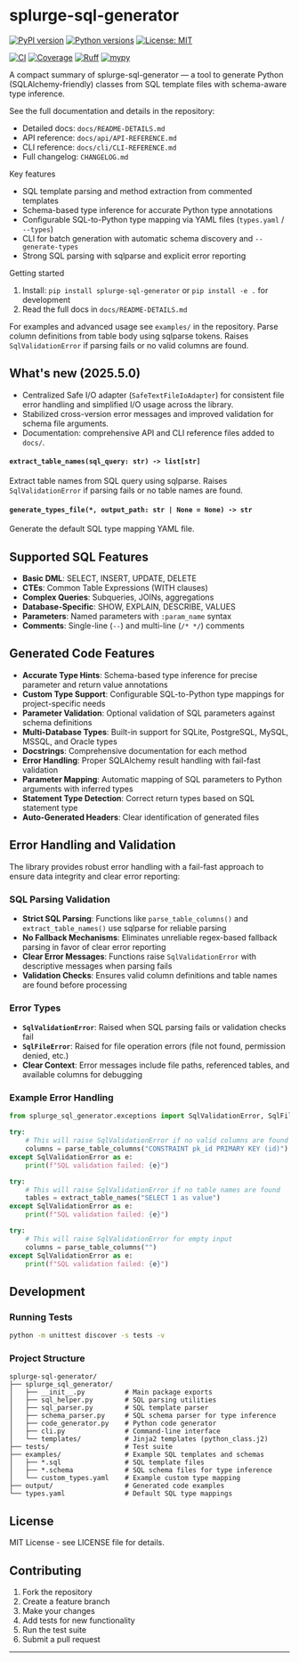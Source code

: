 # splurge-sql-generator

[![PyPI version](https://badge.fury.io/py/splurge-sql-generator.svg)](https://pypi.org/project/splurge-sql-generator/)
[![Python versions](https://img.shields.io/pypi/pyversions/splurge-sql-generator.svg)](https://pypi.org/project/splurge-sql-generator/)
[![License: MIT](https://img.shields.io/badge/License-MIT-blue.svg)](https://opensource.org/licenses/MIT)

[![CI](https://github.com/jim-schilling/splurge-sql-generator/actions/workflows/ci-quick-test.yml/badge.svg)](https://github.com/jim-schilling/splurge-sql-generator/actions/workflows/ci-quick-test.yml)
[![Coverage](https://img.shields.io/badge/coverage-91%25-brightgreen.svg)](https://github.com/jim-schilling/splurge-sql-generator/actions/workflows/ci-coverage.yml)
[![Ruff](https://img.shields.io/endpoint?url=https://raw.githubusercontent.com/astral-sh/ruff/main/assets/badge/v2.json)](https://github.com/astral-sh/ruff)
[![mypy](https://img.shields.io/badge/mypy-checked-black)](https://mypy-lang.org/)

A compact summary of splurge-sql-generator — a tool to generate Python (SQLAlchemy-friendly) classes from SQL template files with schema-aware type inference.

See the full documentation and details in the repository:

- Detailed docs: `docs/README-DETAILS.md`
- API reference: `docs/api/API-REFERENCE.md`
- CLI reference: `docs/cli/CLI-REFERENCE.md`
- Full changelog: `CHANGELOG.md`

Key features

- SQL template parsing and method extraction from commented templates
- Schema-based type inference for accurate Python type annotations
- Configurable SQL-to-Python type mapping via YAML files (`types.yaml` / `--types`)
- CLI for batch generation with automatic schema discovery and `--generate-types`
- Strong SQL parsing with sqlparse and explicit error reporting

Getting started

1. Install: `pip install splurge-sql-generator` or `pip install -e .` for development
2. Read the full docs in `docs/README-DETAILS.md`

For examples and advanced usage see `examples/` in the repository.
Parse column definitions from table body using sqlparse tokens. Raises `SqlValidationError` if parsing fails or no valid columns are found.

## What's new (2025.5.0)

- Centralized Safe I/O adapter (`SafeTextFileIoAdapter`) for consistent file error handling and simplified I/O usage across the library.
- Stabilized cross-version error messages and improved validation for schema file arguments.
- Documentation: comprehensive API and CLI reference files added to `docs/`.

#### `extract_table_names(sql_query: str) -> list[str]`
Extract table names from SQL query using sqlparse. Raises `SqlValidationError` if parsing fails or no table names are found.

#### `generate_types_file(*, output_path: str | None = None) -> str`
Generate the default SQL type mapping YAML file.

## Supported SQL Features

- **Basic DML**: SELECT, INSERT, UPDATE, DELETE
- **CTEs**: Common Table Expressions (WITH clauses)
- **Complex Queries**: Subqueries, JOINs, aggregations
- **Database-Specific**: SHOW, EXPLAIN, DESCRIBE, VALUES
- **Parameters**: Named parameters with `:param_name` syntax
- **Comments**: Single-line (`--`) and multi-line (`/* */`) comments

## Generated Code Features

- **Accurate Type Hints**: Schema-based type inference for precise parameter and return value annotations
- **Custom Type Support**: Configurable SQL-to-Python type mappings for project-specific needs
- **Parameter Validation**: Optional validation of SQL parameters against schema definitions
- **Multi-Database Types**: Built-in support for SQLite, PostgreSQL, MySQL, MSSQL, and Oracle types
- **Docstrings**: Comprehensive documentation for each method
- **Error Handling**: Proper SQLAlchemy result handling with fail-fast validation
- **Parameter Mapping**: Automatic mapping of SQL parameters to Python arguments with inferred types
- **Statement Type Detection**: Correct return types based on SQL statement type
- **Auto-Generated Headers**: Clear identification of generated files

## Error Handling and Validation

The library provides robust error handling with a fail-fast approach to ensure data integrity and clear error reporting:

### SQL Parsing Validation
- **Strict SQL Parsing**: Functions like `parse_table_columns()` and `extract_table_names()` use sqlparse for reliable parsing
- **No Fallback Mechanisms**: Eliminates unreliable regex-based fallback parsing in favor of clear error reporting
- **Clear Error Messages**: Functions raise `SqlValidationError` with descriptive messages when parsing fails
- **Validation Checks**: Ensures valid column definitions and table names are found before processing

### Error Types
- **`SqlValidationError`**: Raised when SQL parsing fails or validation checks fail
- **`SqlFileError`**: Raised for file operation errors (file not found, permission denied, etc.)
- **Clear Context**: Error messages include file paths, referenced tables, and available columns for debugging

### Example Error Handling
```python
from splurge_sql_generator.exceptions import SqlValidationError, SqlFileError

try:
    # This will raise SqlValidationError if no valid columns are found
    columns = parse_table_columns("CONSTRAINT pk_id PRIMARY KEY (id)")
except SqlValidationError as e:
    print(f"SQL validation failed: {e}")

try:
    # This will raise SqlValidationError if no table names are found
    tables = extract_table_names("SELECT 1 as value")
except SqlValidationError as e:
    print(f"SQL validation failed: {e}")

try:
    # This will raise SqlValidationError for empty input
    columns = parse_table_columns("")
except SqlValidationError as e:
    print(f"SQL validation failed: {e}")
```

## Development

### Running Tests

```bash
python -m unittest discover -s tests -v
```

### Project Structure

```
splurge-sql-generator/
├── splurge_sql_generator/
│   ├── __init__.py          # Main package exports
│   ├── sql_helper.py        # SQL parsing utilities
│   ├── sql_parser.py        # SQL template parser
│   ├── schema_parser.py     # SQL schema parser for type inference
│   ├── code_generator.py    # Python code generator
│   ├── cli.py               # Command-line interface
│   └── templates/           # Jinja2 templates (python_class.j2)
├── tests/                   # Test suite
├── examples/                # Example SQL templates and schemas
│   ├── *.sql                # SQL template files
│   ├── *.schema             # SQL schema files for type inference
│   └── custom_types.yaml    # Example custom type mapping
├── output/                  # Generated code examples
└── types.yaml               # Default SQL type mappings
```

## License

MIT License - see LICENSE file for details.

## Contributing

1. Fork the repository
2. Create a feature branch
3. Make your changes
4. Add tests for new functionality
5. Run the test suite
6. Submit a pull request

---
